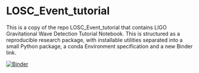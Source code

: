 # LOSC_Event_tutorial

This is a copy of the repo LOSC_Event_tutorial that contains LIGO Gravitational Wave Detection Tutorial Notebook. This is structured as a reproducible research package, with installable utilities separated into a small Python package, a conda Environment specification and a new Binder link.

[![Binder](https://mybinder.org/badge_logo.svg)](https://mybinder.org/v2/gh/Nancy078/LOSC_Event_tutorial/HEAD)
